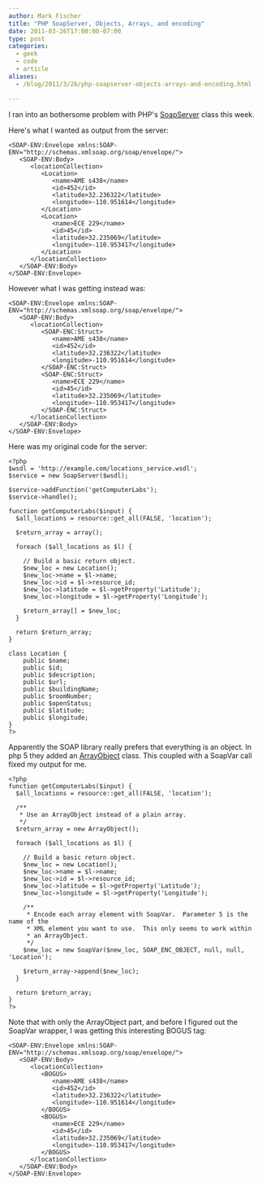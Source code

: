 ```yaml
---
author: Mark Fischer
title: "PHP SoapServer, Objects, Arrays, and encoding"
date: 2011-03-26T17:00:00-07:00
type: post
categories:
  - geek
  - code
  - article
aliases:
  - /blog/2011/3/26/php-soapserver-objects-arrays-and-encoding.html

---
```


I ran into an bothersome problem with PHP's [SoapServer][] class this week.

[SoapServer]: http://php.net/manual/en/class.soapserver.php

<!--more-->

Here's what I wanted as output from the server:

    <SOAP-ENV:Envelope xmlns:SOAP-ENV="http://schemas.xmlsoap.org/soap/envelope/">
       <SOAP-ENV:Body>
          <locationCollection>
             <Location>
                <name>AME s438</name>
                <id>452</id>
                <latitude>32.236322</latitude>
                <longitude>-110.951614</longitude>
             </Location>
             <Location>
                <name>ECE 229</name>
                <id>45</id>
                <latitude>32.235069</latitude>
                <longitude>-110.953417</longitude>
             </Location>
          </locationCollection>
       </SOAP-ENV:Body>
    </SOAP-ENV:Envelope>


However what I was getting instead was: 

    <SOAP-ENV:Envelope xmlns:SOAP-ENV="http://schemas.xmlsoap.org/soap/envelope/">
       <SOAP-ENV:Body>
          <locationCollection>
             <SOAP-ENC:Struct>
                <name>AME s438</name>
                <id>452</id>
                <latitude>32.236322</latitude>
                <longitude>-110.951614</longitude>
             </SOAP-ENC:Struct>
             <SOAP-ENC:Struct>
                <name>ECE 229</name>
                <id>45</id>
                <latitude>32.235069</latitude>
                <longitude>-110.953417</longitude>
             </SOAP-ENC:Struct>
          </locationCollection>
       </SOAP-ENV:Body>
    </SOAP-ENV:Envelope>

Here was my original code for the server:

    <?php
    $wsdl = 'http://example.com/locations_service.wsdl';
    $service = new SoapServer($wsdl);

    $service->addFunction('getComputerLabs');
    $service->handle();

    function getComputerLabs($input) {
      $all_locations = resource::get_all(FALSE, 'location');

      $return_array = array();

      foreach ($all_locations as $l) {

        // Build a basic return object.
        $new_loc = new Location();
        $new_loc->name = $l->name;
        $new_loc->id = $l->resource_id;
        $new_loc->latitude = $l->getProperty('Latitude');
        $new_loc->longitude = $l->getProperty('Longitude');

        $return_array[] = $new_loc;
      }

      return $return_array;
    }

    class Location {
        public $name;
        public $id;
        public $description;
        public $url;
        public $buildingName;
        public $roomNumber;
        public $openStatus;
        public $latitude;
        public $longitude;
    }
    ?>

Apparently the SOAP library really prefers that everything is an object.  In php 5 they added an [ArrayObject][] class.  This coupled with a SoapVar call fixed my output for me.

[ArrayObject]: http://www.php.net/manual/en/class.arrayobject.php

    <?php
    function getComputerLabs($input) {
      $all_locations = resource::get_all(FALSE, 'location');

      /**
       * Use an ArrayObject instead of a plain array.
       */
      $return_array = new ArrayObject();

      foreach ($all_locations as $l) {

        // Build a basic return object.
        $new_loc = new Location();
        $new_loc->name = $l->name;
        $new_loc->id = $l->resource_id;
        $new_loc->latitude = $l->getProperty('Latitude');
        $new_loc->longitude = $l->getProperty('Longitude');

        /**
         * Encode each array element with SoapVar.  Parameter 5 is the name of the
         * XML element you want to use.  This only seems to work within
         * an ArrayObject.
         */
        $new_loc = new SoapVar($new_loc, SOAP_ENC_OBJECT, null, null, 'Location');

        $return_array->append($new_loc);
      }

      return $return_array;
    }
    ?>

Note that with only the ArrayObject part, and before I figured out the SoapVar wrapper, I was getting this interesting BOGUS tag:

    <SOAP-ENV:Envelope xmlns:SOAP-ENV="http://schemas.xmlsoap.org/soap/envelope/">
       <SOAP-ENV:Body>
          <locationCollection>
             <BOGUS>
                <name>AME s438</name>
                <id>452</id>
                <latitude>32.236322</latitude>
                <longitude>-110.951614</longitude>
             </BOGUS>
             <BOGUS>
                <name>ECE 229</name>
                <id>45</id>
                <latitude>32.235069</latitude>
                <longitude>-110.953417</longitude>
             </BOGUS>
          </locationCollection>
       </SOAP-ENV:Body>
    </SOAP-ENV:Envelope>

